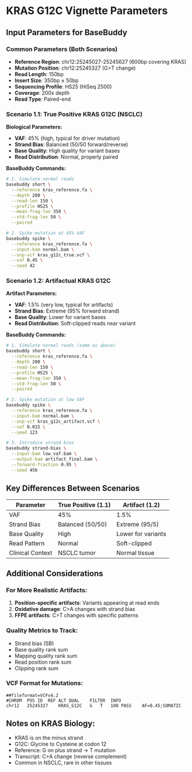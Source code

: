 # KRAS G12C Vignette Parameters

## Input Parameters for BaseBuddy

### Common Parameters (Both Scenarios)
- **Reference Region**: chr12:25245027-25245627 (600bp covering KRAS)
- **Mutation Position**: chr12:25245327 (G>T change)
- **Read Length**: 150bp
- **Insert Size**: 350bp ± 50bp
- **Sequencing Profile**: HS25 (HiSeq 2500)
- **Coverage**: 200x depth
- **Read Type**: Paired-end

### Scenario 1.1: True Positive KRAS G12C (NSCLC)
**Biological Parameters:**
- **VAF**: 45% (high, typical for driver mutation)
- **Strand Bias**: Balanced (50/50 forward/reverse)
- **Base Quality**: High quality for variant bases
- **Read Distribution**: Normal, properly paired

**BaseBuddy Commands:**
```bash
# 1. Simulate normal reads
basebuddy short \
  --reference kras_reference.fa \
  --depth 200 \
  --read-len 150 \
  --profile HS25 \
  --mean-frag-len 350 \
  --std-frag-len 50 \
  --paired

# 2. Spike mutation at 45% VAF
basebuddy spike \
  --reference kras_reference.fa \
  --input-bam normal.bam \
  --snp-vcf kras_g12c_true.vcf \
  --vaf 0.45 \
  --seed 42
```

### Scenario 1.2: Artifactual KRAS G12C
**Artifact Parameters:**
- **VAF**: 1.5% (very low, typical for artifacts)
- **Strand Bias**: Extreme (95% forward strand)
- **Base Quality**: Lower for variant bases
- **Read Distribution**: Soft-clipped reads near variant

**BaseBuddy Commands:**
```bash
# 1. Simulate normal reads (same as above)
basebuddy short \
  --reference kras_reference.fa \
  --depth 200 \
  --read-len 150 \
  --profile HS25 \
  --mean-frag-len 350 \
  --std-frag-len 50 \
  --paired

# 2. Spike mutation at low VAF
basebuddy spike \
  --reference kras_reference.fa \
  --input-bam normal.bam \
  --snp-vcf kras_g12c_artifact.vcf \
  --vaf 0.015 \
  --seed 123

# 3. Introduce strand bias
basebuddy strand-bias \
  --input-bam low_vaf.bam \
  --output-bam artifact_final.bam \
  --forward-fraction 0.95 \
  --seed 456
```

## Key Differences Between Scenarios

| Parameter | True Positive (1.1) | Artifact (1.2) |
|-----------|-------------------|----------------|
| VAF | 45% | 1.5% |
| Strand Bias | Balanced (50/50) | Extreme (95/5) |
| Base Quality | High | Lower for variants |
| Read Pattern | Normal | Soft-clipped |
| Clinical Context | NSCLC tumor | Normal tissue |

## Additional Considerations

### For More Realistic Artifacts:
1. **Position-specific artifacts**: Variants appearing at read ends
2. **Oxidative damage**: C>A changes with strand bias
3. **FFPE artifacts**: C>T changes with specific patterns

### Quality Metrics to Track:
- Strand bias (SB)
- Base quality rank sum
- Mapping quality rank sum
- Read position rank sum
- Clipping rank sum

### VCF Format for Mutations:
```
##fileformat=VCFv4.2
#CHROM	POS	ID	REF	ALT	QUAL	FILTER	INFO
chr12	25245327	KRAS_G12C	G	T	100	PASS	AF=0.45;SOMATIC
```

## Notes on KRAS Biology:
- KRAS is on the minus strand
- G12C: Glycine to Cysteine at codon 12
- Reference: G on plus strand → T mutation
- Transcript: C>A change (reverse complement)
- Common in NSCLC, rare in other tissues